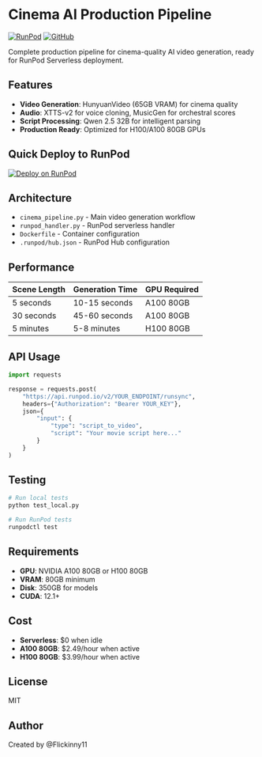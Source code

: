 # Cinema AI Production Pipeline

[![RunPod](https://img.shields.io/badge/RunPod-Deploy-purple)](https://runpod.io/console/deploy?template=cinema-ai-production-complete&ref=github)
[![GitHub](https://img.shields.io/github/v/release/Flickinny11/cinema-ai-production-complete)](https://github.com/Flickinny11/cinema-ai-production-complete/releases)

Complete production pipeline for cinema-quality AI video generation, ready for RunPod Serverless deployment.

## Features

- **Video Generation**: HunyuanVideo (65GB VRAM) for cinema quality
- **Audio**: XTTS-v2 for voice cloning, MusicGen for orchestral scores
- **Script Processing**: Qwen 2.5 32B for intelligent parsing
- **Production Ready**: Optimized for H100/A100 80GB GPUs

## Quick Deploy to RunPod

[![Deploy on RunPod](https://img.shields.io/badge/Deploy%20on-RunPod-purple?style=for-the-badge)](https://runpod.io/console/deploy?template=Flickinny11/cinema-ai-production-complete)

## Architecture

- `cinema_pipeline.py` - Main video generation workflow
- `runpod_handler.py` - RunPod serverless handler
- `Dockerfile` - Container configuration
- `.runpod/hub.json` - RunPod Hub configuration

## Performance

| Scene Length | Generation Time | GPU Required |
|--------------|----------------|--------------|
| 5 seconds | 10-15 seconds | A100 80GB |
| 30 seconds | 45-60 seconds | A100 80GB |
| 5 minutes | 5-8 minutes | H100 80GB |

## API Usage

```python
import requests

response = requests.post(
    "https://api.runpod.io/v2/YOUR_ENDPOINT/runsync",
    headers={"Authorization": "Bearer YOUR_KEY"},
    json={
        "input": {
            "type": "script_to_video",
            "script": "Your movie script here..."
        }
    }
)
```

## Testing

```bash
# Run local tests
python test_local.py

# Run RunPod tests
runpodctl test
```

## Requirements

- **GPU**: NVIDIA A100 80GB or H100 80GB
- **VRAM**: 80GB minimum
- **Disk**: 350GB for models
- **CUDA**: 12.1+

## Cost

- **Serverless**: $0 when idle
- **A100 80GB**: $2.49/hour when active
- **H100 80GB**: $3.99/hour when active

## License

MIT

## Author

Created by @Flickinny11
